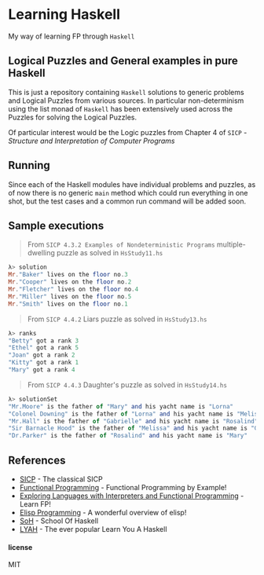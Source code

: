 # Learning Haskell

My way of learning FP through `Haskell`

## Logical Puzzles and General examples in pure Haskell

This is just a repository containing `Haskell` solutions to generic problems
and Logical Puzzles from various sources. In particular non-determinism using
the list monad of `Haskell` has been extensively used across the Puzzles for
solving the Logical Puzzles.

Of particular interest would be the Logic puzzles from Chapter 4 of `SICP` -
*Structure and Interpretation of Computer Programs*

## Running

Since each of the Haskell modules have individual problems and puzzles, as of
now there is no generic `main` method which could run everything in one shot,
but the test cases and a common run command will be added soon.

## Sample executions

> From `SICP 4.3.2 Examples of Nondeterministic Programs` multiple-dwelling
> puzzle as solved in `HsStudy11.hs`

``` haskell
λ> solution
Mr."Baker" lives on the floor no.3
Mr."Cooper" lives on the floor no.2
Mr."Fletcher" lives on the floor no.4
Mr."Miller" lives on the floor no.5
Mr."Smith" lives on the floor no.1
```

> From `SICP 4.4.2` Liars puzzle as solved in `HsStudy13.hs`

``` haskell
λ> ranks
"Betty" got a rank 3
"Ethel" got a rank 5
"Joan" got a rank 2
"Kitty" got a rank 1
"Mary" got a rank 4
```

> From `SICP 4.4.3` Daughter's puzzle as solved in `HsStudy14.hs`

``` haskell
λ> solutionSet
"Mr.Moore" is the father of "Mary" and his yacht name is "Lorna"
"Colonel Downing" is the father of "Lorna" and his yacht name is "Melissa"
"Mr.Hall" is the father of "Gabrielle" and his yacht name is "Rosalind"
"Sir Barnacle Hood" is the father of "Melissa" and his yacht name is "Gabrielle"
"Dr.Parker" is the father of "Rosalind" and his yacht name is "Mary"
```

## References
* [SICP] - The classical SICP
* [Functional Programming] - Functional Programming by Example!
* [Exploring Languages with Interpreters and Functional Programming] - Learn FP!
* [Elisp Programming] - A wonderful overview of elisp!
* [SoH] - School Of Haskell
* [LYAH] - The ever popular Learn You A Haskell

[SICP]: <http://web.mit.edu/alexmv/6.037/sicp.pdf>
[Functional Programming]: <http://caiorss.github.io/Functional-Programming/>
[Exploring Languages with Interpreters and Functional Programming]: <https://john.cs.olemiss.edu/~hcc/csci450/ELIFP/ExploringLanguages.html>
[Elisp Programming]: <http://caiorss.github.io/Emacs-Elisp-Programming/Elisp_Programming.html>
[SoH]: <https://www.schoolofhaskell.com>
[LYAH]: <http://learnyouahaskell.com/>

#### license

MIT
